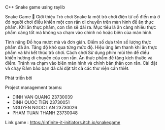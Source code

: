 C++ Snake game using raylib

Snake Game 🐍
Giới thiệu
Trò chơi Snake là một trò chơi điện tử cổ điển mà ở đó người chơi điều khiển một con rắn di chuyển trên màn hình để ăn thực phẩm. Khi ăn thực phẩm, con rắn sẽ dài ra. Mục tiêu là ăn càng nhiều thực phẩm càng tốt mà không va chạm vào chính nó hoặc biên của màn hình.

Tính năng
Đồ họa mượt mà và đơn giản.
Điểm số dựa trên số lượng thực phẩm đã ăn.
Tăng độ khó qua từng mức độ.
Hiệu ứng âm thanh khi ăn thực phẩm và khi kết thúc trò chơi.
Cách chơi
Sử dụng phím mũi tên để điều khiển hướng di chuyển của con rắn.
Ăn thực phẩm để tăng kích thước và điểm.
Tránh va chạm vào biên màn hình và chính bản thân con rắn.
Cài đặt và chạy
Đảm bảo bạn đã cài đặt tất cả các thư viện cần thiết.

Phát triển bởi

Project management teams:

- DINH VAN QUANG 23730039 
- DINH QUOC TIEN 23730051
- NGUYEN NGOC LAN 23730026
- PHAM TUAN THANH 23730048

Link game : https://infinite-it-initiators.itch.io/snakegame
